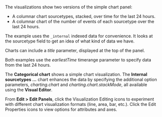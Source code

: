 The visualizations show two versions of the simple chart panel:

-   A columnar chart sourcetypes, stacked, over time for the last 24
    hours.
-   A columnar chart of the number of events of each sourcetype over the last 24 hours.

The example uses the `_internal` indexed data for convenience. It looks at the
sourcetype field to get an idea of what kind of data we have.

Charts can include a *title* parameter, displayed at the top of the
panel.

Both examples use the *earliestTime* timerange parameter to specify data
from the last 24 hours.

The **Categorical chart** shows a simple chart visualization. The
**Internal sourcetypes ...** chart enhances the data by specifying the
additional option parameters, *charting.chart* and
*charting.chart.stackMode*, all available using the **Visual Editor**.

From **Edit > Edit Panels**, click the Visualization Editing icons to experiment with
different chart visualization formats (line, area, bar, etc.). Click the Edit Properties
icons to view options for attributes and axes.
